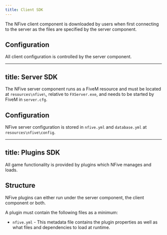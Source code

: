 ```yaml
---
title: Client SDK
---
```


The NFive client component is downloaded by users when first connecting to the server as the files are specified by the server component.

## Configuration

All client configuration is controlled by the server component.

---
title: Server SDK
---

The NFive server component runs as a FiveM resource and must be located at `resources\nfive\`, relative to `FXServer.exe`, and needs to be started by FiveM in `server.cfg`.

## Configuration

NFive server configuration is stored in `nfive.yml` and `database.yml` at `resources\nfive\config`.

---
title: Plugins SDK
---

All game functionality is provided by plugins which NFive manages and loads.

## Structure

NFive plugins can either run under the server component, the client component or both.

A plugin must contain the following files as a minimum:

- `nfive.yml` - This metadata file contains the plugin properties as well as what files and dependencies to load at runtime.
